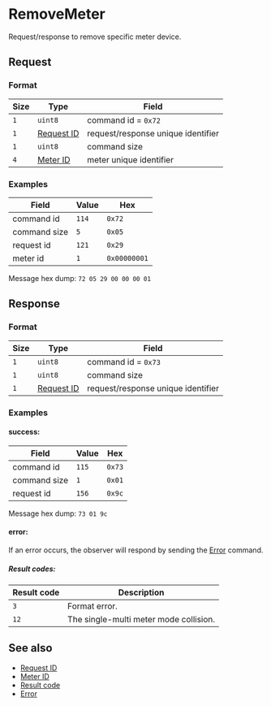 # RemoveMeter

Request/response to remove specific meter device.


## Request

### Format

| Size | Type                                 | Field                              |
| ---- | ------------------------------------ | ---------------------------------- |
| `1`  | `uint8`                              | command id = `0x72`                |
| `1`  | [Request ID](../types.md#request-id) | request/response unique identifier |
| `1`  | `uint8`                              | command size                       |
| `4`  | [Meter ID](../types.md#meter-id)     | meter unique identifier            |


### Examples

| Field        | Value | Hex          |
| ------------ | ----- | ------------ |
| command id   | `114` | `0x72`       |
| command size | `5`   | `0x05`       |
| request id   | `121` | `0x29`       |
| meter id     | `1`   | `0x00000001` |

Message hex dump: `72 05 29 00 00 00 01`


## Response

### Format

| Size | Type                                 | Field                              |
| ---- | ------------------------------------ | ---------------------------------- |
| `1`  | `uint8`                              | command id = `0x73`                |
| `1`  | `uint8`                              | command size                       |
| `1`  | [Request ID](../types.md#request-id) | request/response unique identifier |


### Examples

#### success:

| Field        | Value | Hex    |
| ------------ | ----- | ------ |
| command id   | `115` | `0x73` |
| command size | `1`   | `0x01` |
| request id   | `156` | `0x9c` |

Message hex dump: `73 01 9c`

#### error:

If an error occurs, the observer will respond by sending the [Error](./uplink/Error.md) command.

##### Result codes:

| Result code | Description                            |
| ----------- | -------------------------------------- |
| `3`         | Format error.                          |
| `12`        | The single-multi meter mode collision. |


## See also

* [Request ID](../types.md#request-id)
* [Meter ID](../types.md#meter-id)
* [Result code](../types.md#result-code)
* [Error](./uplink/Error.md)
